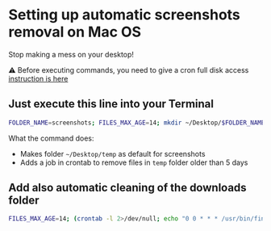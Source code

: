 # Setting up automatic screenshots removal on Mac OS
Stop making a mess on your desktop!

⚠️ Before executing commands, you need to give a cron full disk access [instruction is here](https://osxdaily.com/2020/04/27/fix-cron-permissions-macos-full-disk-access/)

## Just execute this line into your Terminal

```bash
FOLDER_NAME=screenshots; FILES_MAX_AGE=14; mkdir ~/Desktop/$FOLDER_NAME && defaults write com.apple.screencapture location ~/Desktop/$FOLDER_NAME && (crontab -l 2>/dev/null; echo "0 0 * * * /usr/bin/find ~/Desktop/$FOLDER_NAME -type f -mtime +$FILES_MAX_AGE -exec rm -f '{}' +;") | crontab -
```

What the command does:
- Makes folder `~/Desktop/temp` as default for screenshots
- Adds a job in crontab to remove files in `temp` folder older than 5 days

## Add also automatic cleaning of the downloads folder

```bash
FILES_MAX_AGE=14; (crontab -l 2>/dev/null; echo "0 0 * * * /usr/bin/find ~/Downloads -type f -mtime +$FILES_MAX_AGE -exec rm -f '{}' +;") | crontab -
```
